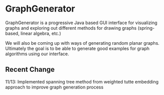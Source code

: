# GraphGenerator

GraphGenerator is a progressive Java based GUI interface for visualizing graphs and exploring out different methods for drawing graphs (spring-based, linear algebra, etc.)

We will also be coming up with ways of generating random planar graphs. Ultimately the goal is to be able to generate good examples for graph algorithms using our interface.


## Recent Change
11/13: Implemented spanning tree method from weighted tutte embedding approach to improve graph generation process
